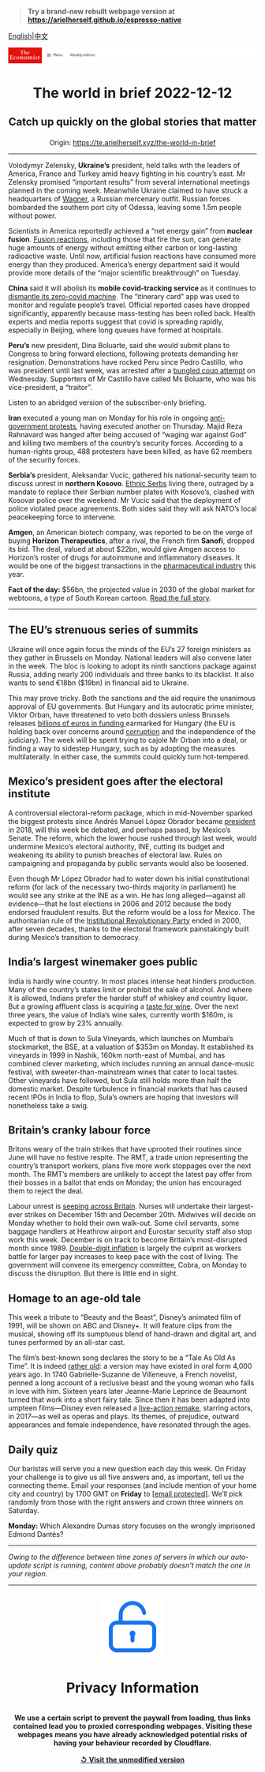 > **Try a brand-new rebuilt webpage version at https://arielherself.github.io/espresso-native**

[English](https://github.com/arielherself/espresso/blob/main/README.md)|[中文](https://github-com.translate.goog/arielherself/espresso/blob/main/README.md?_x_tr_sl=en&_x_tr_tl=zh-CN&_x_tr_hl=zh-CN&_x_tr_pto=wapp)



![The Economist](menubar.png)

# <p align="center">The world in brief 2022-12-12</p>

## <p align="center">Catch up quickly on the global stories that matter</p>

<p align="center">Origin: <a href="https://te.arielherself.xyz/the-world-in-brief">https://te.arielherself.xyz/the-world-in-brief</a><hr>

Volodymyr Zelensky, <strong>Ukraine’s</strong> president, held talks with the leaders of America, France and Turkey amid heavy fighting in his country’s east. Mr Zelensky promised “important results” from several international meetings planned in the coming week. Meanwhile Ukraine claimed to have struck a headquarters of [Wagner](https://te.arielherself.xyz/the-economist-explains/2022/03/07/what-is-the-wagner-group-russias-mercenary-organisation), a Russian mercenary outfit. Russian forces bombarded the southern port city of Odessa, leaving some 1.5m people without power.

Scientists in America reportedly achieved a “net energy gain” from <strong>nuclear fusion</strong>. [Fusion reactions](https://te.arielherself.xyz/the-economist-explains/2022/02/09/what-is-nuclear-fusion), including those that fire the sun, can generate huge amounts of energy without emitting either carbon or long-lasting radioactive waste. Until now, artificial fusion reactions have consumed more energy than they produced. America’s energy department said it would provide more details of the “major scientific breakthrough” on Tuesday.

<strong>China </strong>said it will abolish its <strong>mobile covid-tracking service </strong>as it continues to [dismantle its zero-covid machine](https://te.arielherself.xyz/china/2022/12/06/china-is-dismantling-its-zero-covid-machine). The “itinerary card” app was used to monitor and regulate people’s travel. Official reported cases have dropped significantly, apparently because mass-testing has been rolled back. Health experts and media reports suggest that covid is spreading rapidly, especially in Beijing, where long queues have formed at hospitals.

<strong>Peru’s</strong> new president, Dina Boluarte, said she would submit plans to Congress to bring forward elections, following protests demanding her resignation. Demonstrations have rocked Peru since Pedro Castillo, who was president until last week, was arrested after a [bungled coup attempt](https://te.arielherself.xyz/the-americas/2022/12/07/after-a-bungled-coup-attempt-perus-president-falls) on Wednesday. Supporters of Mr Castillo have called Ms Boluarte, who was his vice-president, a “traitor”.

Listen to an abridged version of the subscriber-only briefing.

<strong>Iran </strong>executed a young man on Monday for his role in ongoing [anti-government protests](https://te.arielherself.xyz/graphic-detail/2022/12/08/protest-movements-as-deadly-as-irans-often-end-in-revolution-or-civil-war), having executed another on Thursday. Majid Reza Rahnavard was hanged after being accused of “waging war against God” and killing two members of the country’s security forces. According to a human-rights group, 488 protesters have been killed, as have 62 members of the security forces. 

<strong>Serbia’s </strong>president, Aleksandar Vucic, gathered his national-security team to discuss unrest in <strong>northern Kosovo</strong>. [Ethnic Serbs](https://te.arielherself.xyz/europe/2018/09/17/plans-for-land-swaps-in-kosovo-and-serbia-run-into-the-ground) living there, outraged by a mandate to replace their Serbian number plates with Kosovo’s, clashed with Kosovar police over the weekend. Mr Vucic said that the deployment of police violated peace agreements. Both sides said they will ask NATO’s local peacekeeping force to intervene.

<strong>Amgen</strong>, an American biotech company, was reported to be on the verge of buying <strong>Horizon Therapeutics</strong>, after a rival, the French firm <strong>Sanofi</strong>, dropped its bid. The deal, valued at about $22bn, would give Amgen access to Horizon’s roster of drugs for autoimmune and inflammatory diseases. It would be one of the biggest transactions in the [pharmaceutical industry](https://te.arielherself.xyz/business/2022/08/10/after-a-covid-fuelled-adrenaline-rush-biotech-is-crashing) this year.

<strong>Fact of the day: </strong>$56bn, the projected value in 2030 of the global market for webtoons, a type of South Korean cartoon. [Read the full story](https://te.arielherself.xyz/asia/2022/12/08/japanese-manga-are-being-eclipsed-by-korean-webtoons).

----------

## The EU’s strenuous series of summits

Ukraine will once again focus the minds of the EU’s 27 foreign ministers as they gather in Brussels on Monday. National leaders will also convene later in the week. The bloc is looking to adopt its ninth sanctions package against Russia, adding nearly 200 individuals and three banks to its blacklist. It also wants to send €18bn ($19bn) in financial aid to Ukraine.

This may prove tricky. Both the sanctions and the aid require the unanimous approval of EU governments. But Hungary and its autocratic prime minister, Viktor Orban, have threatened to veto both dossiers unless Brussels releases [billions of euros in funding ](https://te.arielherself.xyz/europe/2022/11/24/the-eu-is-withholding-aid-to-press-hungary-to-reform)earmarked for Hungary (the EU is holding back over concerns around [corruption](https://te.arielherself.xyz/europe/2018/04/05/the-eu-is-tolerating-and-enabling-authoritarian-kleptocracy-in-hungary) and the independence of the judiciary). The week will be spent trying to cajole Mr Orban into a deal, or finding a way to sidestep Hungary, such as by adopting the measures multilaterally. In either case, the summits could quickly turn hot-tempered.

## Mexico’s president goes after the electoral institute

A controversial electoral-reform package, which in mid-November sparked the biggest protests since Andrés Manuel López Obrador became [president](https://te.arielherself.xyz/the-americas/2022/11/24/mexicos-president-wants-to-develop-the-poorer-south) in 2018, will this week be debated, and perhaps passed, by Mexico’s Senate. The reform, which the lower house rushed through last week, would undermine Mexico’s electoral authority, INE, cutting its budget and weakening its ability to punish breaches of electoral law. Rules on campaigning and propaganda by public servants would also be loosened.

Even though Mr López Obrador had to water down his initial constitutional reform (for lack of the necessary two-thirds majority in parliament) he would see any strike at the INE as a win. He has long alleged—against all evidence—that he lost elections in 2006 and 2012 because the body endorsed fraudulent results. But the reform would be a loss for Mexico. The authoritarian rule of the [Institutional Revolutionary Party](https://te.arielherself.xyz/the-americas/2017/11/30/jose-antonio-meade-is-the-pris-candidate-for-mexicos-presidency) ended in 2000, after seven decades, thanks to the electoral framework painstakingly built during Mexico’s transition to democracy.

## India’s largest winemaker goes public

India is hardly wine country. In most places intense heat hinders production. Many of the country’s states limit or prohibit the sale of alcohol. And where it is allowed, Indians prefer the harder stuff of whiskey and country liquor. But a growing affluent class is acquiring a [taste for wine](https://te.arielherself.xyz/business/2018/12/15/indias-wine-industry-is-growing-in-the-most-delightful-way). Over the next three years, the value of India’s wine sales, currently worth $160m, is expected to grow by 23% annually.

Much of that is down to Sula Vineyards, which launches on Mumbai’s stockmarket, the BSE, at a valuation of $353m on Monday. It established its vineyards in 1999 in Nashik, 160km north-east of Mumbai, and has combined clever marketing, which includes running an annual dance-music festival, with sweeter-than-mainstream wines that cater to local tastes. Other vineyards have followed, but Sula still holds more than half the domestic market. Despite turbulence in financial markets that has caused recent IPOs in India to flop, Sula’s owners are hoping that investors will nonetheless take a swig.

## Britain’s cranky labour force

Britons weary of the train strikes that have uprooted their routines since June will have no festive respite. The RMT, a trade union representing the country’s transport workers, plans five more work stoppages over the next month. The RMT’s members are unlikely to accept the latest pay offer from their bosses in a ballot that ends on Monday; the union has encouraged them to reject the deal.

Labour unrest is [seeping across Britain](https://te.arielherself.xyz/britain/2022/11/03/britain-faces-a-wave-of-industrial-action-this-winter). Nurses will undertake their largest-ever strikes on December 15th and December 20th. Midwives will decide on Monday whether to hold their own walk-out. Some civil servants, some baggage handlers at Heathrow airport and Eurostar security staff also stop work this week. December is on track to become Britain’s most-disrupted month since 1989. [Double-digit inflation](https://te.arielherself.xyz/graphic-detail/2022/08/17/british-inflation-hits-double-digits) is largely the culprit as workers battle for larger pay increases to keep pace with the cost of living. The government will convene its emergency committee, Cobra, on Monday to discuss the disruption. But there is little end in sight. 

## Homage to an age-old tale

This week a tribute to “Beauty and the Beast”, Disney’s animated film of 1991, will be shown on ABC and Disney+. It will feature clips from the musical, showing off its sumptuous blend of hand-drawn and digital art, and tunes performed by an all-star cast.

The film’s best-known song declares the story to be a “Tale As Old As Time”. It is indeed [rather old](https://te.arielherself.xyz/culture/2021/12/29/a-new-exhibition-shows-the-visual-debt-disney-owes-to-european-art): a version may have existed in oral form 4,000 years ago. In 1740 Gabrielle-Suzanne de Villeneuve, a French novelist, penned a long account of a reclusive beast and the young woman who falls in love with him. Sixteen years later Jeanne-Marie Leprince de Beaumont turned that work into a short fairy tale. Since then it has been adapted into umpteen films—Disney even released a [live-action remake](https://te.arielherself.xyz/books-and-arts/2019/01/05/disney-goes-back-to-the-future), starring actors, in 2017—as well as operas and plays. Its themes, of prejudice, outward appearances and female independence, have resonated through the ages.

## Daily quiz

Our baristas will serve you a new question each day this week. On Friday your challenge is to give us all five answers and, as important, tell us the connecting theme. Email your responses (and include mention of your home city and country) by 1700 GMT on <strong>Friday</strong> to [<span class="__cf_email__" data-cfemail="3a6b4f53407f494a485f4949557a5f595554555753494e14595557">[email&#160;protected]</span>](https://mail.google.com/mail/?view=cm&amp;fs=1&amp;tf=1&amp;to=QuizEspresso@te.arielherself.xyz). We’ll pick randomly from those with the right answers and crown three winners on Saturday.

<strong>Monday:</strong> Which Alexandre Dumas story focuses on the wrongly imprisoned Edmond Dantès?

----------

*Owing to the difference between time zones of servers in which our auto-update script is running, content above probably doesn't match the one in your region.*

|<br><div align="center"><img src="unlock.png" /><h1>Privacy Information</h1></div></br>We use a certain script to prevent the paywall from loading, thus links contained lead you to proxied corresponding webpages. Visiting these webpages means you have already acknowledged potential risks of having your behaviour recorded by Cloudflare.<br><br>[&#x21BA; Visit the unmodified version](README.raw.md)<br><br>|
|-----|
